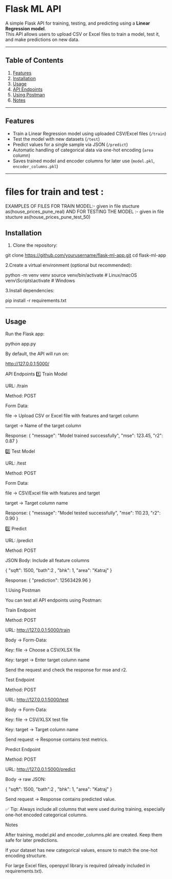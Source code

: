 # Flask ML API

A simple Flask API for training, testing, and predicting using a **Linear Regression model**.  
This API allows users to upload CSV or Excel files to train a model, test it, and make predictions on new data.

---

## Table of Contents

1. [Features](#features)  
2. [Installation](#installation)  
3. [Usage](#usage)  
4. [API Endpoints](#api-endpoints)  
5. [Using Postman](#using-postman)  
6. [Notes](#notes)  

---

## Features

- Train a Linear Regression model using uploaded CSV/Excel files (`/train`)  
- Test the model with new datasets (`/test`)  
- Predict values for a single sample via JSON (`/predict`)  
- Automatic handling of categorical data via one-hot encoding (`area` column)  
- Saves trained model and encoder columns for later use (`model.pkl`, `encoder_columns.pkl`)  

---
# files for train and test :
  EXAMPLES OF FILES FOR TRAIN MODEL:- given in file stucture as(house_prices_pune_real)
  AND FOR TESTING THE MODEL  :-  given in file stucture as(house_prices_pune_test_50)

 ## Installation

1. Clone the repository:


git clone https://github.com/yourusername/flask-ml-app.git
cd flask-ml-app

2.Create a virtual environment (optional but recommended):

python -m venv venv
source venv/bin/activate      # Linux/macOS
venv\Scripts\activate         # Windows

3.Install dependencies:

pip install -r requirements.txt
 

---

##  Usage

Run the Flask app:

python app.py


By default, the API will run on:

http://127.0.0.1:5000/

API Endpoints
1️⃣ Train Model

URL: /train

Method: POST

Form Data:

file → Upload CSV or Excel file with features and target column

target → Name of the target column

Response:
    {
    "message": "Model trained successfully",
    "mse": 123.45,
    "r2": 0.87
}


2️⃣ Test Model

URL: /test

Method: POST

Form Data:

file → CSV/Excel file with features and target

target → Target column name

Response:
    {
    "message": "Model tested successfully",
    "mse": 110.23,
    "r2": 0.90
}


3️⃣ Predict

URL: /predict

Method: POST

JSON Body: Include all feature columns

  {
  "sqft": 1500,
  "bath":2 ,
  "bhk": 1,
  "area": "Katraj"
}

Response:
  {
    "prediction": 12563429.96
}


1.Using Postman

You can test all API endpoints using Postman:

Train Endpoint

Method: POST

URL: http://127.0.0.1:5000/train

Body → Form-Data:

Key: file → Choose a CSV/XLSX file

Key: target → Enter target column name

Send the request and check the response for mse and r2.

Test Endpoint

Method: POST

URL: http://127.0.0.1:5000/test

Body → Form-Data:

Key: file → CSV/XLSX test file

Key: target → Target column name

Send request → Response contains test metrics.

Predict Endpoint

Method: POST

URL: http://127.0.0.1:5000/predict

Body → raw JSON:

  {
  "sqft": 1500,
  "bath":2 ,
  "bhk": 1,
  "area": "Katraj"
  }


Send request → Response contains predicted value.

✅ Tip: Always include all columns that were used during training, especially one-hot encoded categorical columns.

Notes

After training, model.pkl and encoder_columns.pkl are created. Keep them safe for later predictions.

If your dataset has new categorical values, ensure to match the one-hot encoding structure.

For large Excel files, openpyxl library is required (already included in requirements.txt).
